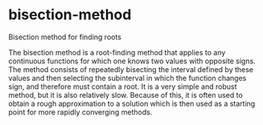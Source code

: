 # bisection-method
Bisection method for finding roots

The bisection method is a root-finding method that applies to any continuous functions for which one knows two values with opposite signs. The method consists of repeatedly bisecting the interval defined by these values and then selecting the subinterval in which the function changes sign, and therefore must contain a root. It is a very simple and robust method, but it is also relatively slow. Because of this, it is often used to obtain a rough approximation to a solution which is then used as a starting point for more rapidly converging methods.
